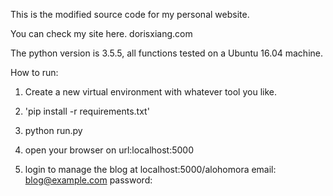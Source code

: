 This is the modified source code for my personal website.

You can check my site here. dorisxiang.com

The python version is 3.5.5, all functions tested on a Ubuntu 16.04 machine.


How to run:

1) Create a new virtual environment with whatever tool you like.
2) 'pip install -r requirements.txt'
3) python run.py 

4) open your browser on url:localhost:5000

5) login to manage the blog at localhost:5000/alohomora
email: blog@example.com
password: 


